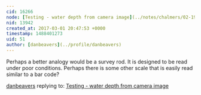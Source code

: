 ```yaml
---
cid: 16266
node: [Testing - water depth from camera image](../notes/chalmers/02-19-2017/testing-water-depth-from-camera-image)
nid: 13942
created_at: 2017-03-01 20:47:53 +0000
timestamp: 1488401273
uid: 51
author: [danbeavers](../profile/danbeavers)
---
```


Perhaps a better analogy would be a survey rod.  It is designed to be read under poor conditions.  Perhaps there is some other scale that is easily read similar to a bar code?

[danbeavers](../profile/danbeavers) replying to: [Testing - water depth from camera image](../notes/chalmers/02-19-2017/testing-water-depth-from-camera-image)

